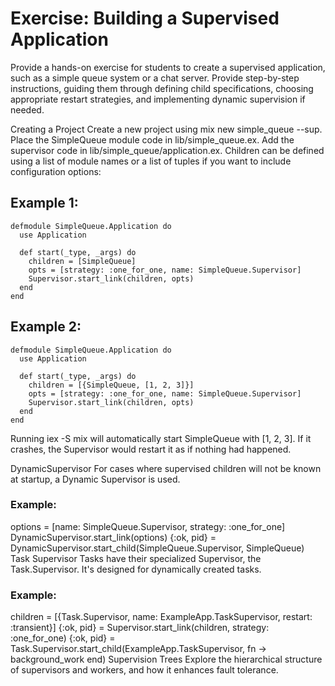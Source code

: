 # Exercise: Building a Supervised Application

Provide a hands-on exercise for students to create a supervised application, such as a simple queue system or a chat server. Provide step-by-step instructions, guiding them through defining child specifications, choosing appropriate restart strategies, and implementing dynamic supervision if needed.

Creating a Project Create a new project using mix new simple_queue --sup. Place the SimpleQueue module code in lib/simple_queue.ex. Add the supervisor code in lib/simple_queue/application.ex. Children can be defined using a list of module names or a list of tuples if you want to include configuration options:

## Example 1:

```
defmodule SimpleQueue.Application do
  use Application

  def start(_type, _args) do
    children = [SimpleQueue]
    opts = [strategy: :one_for_one, name: SimpleQueue.Supervisor]
    Supervisor.start_link(children, opts)
  end
end
```

## Example 2:

```
defmodule SimpleQueue.Application do
  use Application

  def start(_type, _args) do
    children = [{SimpleQueue, [1, 2, 3]}]
    opts = [strategy: :one_for_one, name: SimpleQueue.Supervisor]
    Supervisor.start_link(children, opts)
  end
end
```
Running iex -S mix will automatically start SimpleQueue with [1, 2, 3]. If it crashes, the Supervisor would restart it as if nothing had happened.

DynamicSupervisor For cases where supervised children will not be known at startup, a Dynamic Supervisor is used.

### Example:

options = [name: SimpleQueue.Supervisor, strategy: :one_for_one]
DynamicSupervisor.start_link(options)
{:ok, pid} = DynamicSupervisor.start_child(SimpleQueue.Supervisor, SimpleQueue)
Task Supervisor Tasks have their specialized Supervisor, the Task.Supervisor. It's designed for dynamically created tasks.

### Example:

children = [{Task.Supervisor, name: ExampleApp.TaskSupervisor, restart: :transient}]
{:ok, pid} = Supervisor.start_link(children, strategy: :one_for_one)
{:ok, pid} = Task.Supervisor.start_child(ExampleApp.TaskSupervisor, fn -> background_work end)
Supervision Trees Explore the hierarchical structure of supervisors and workers, and how it enhances fault tolerance.